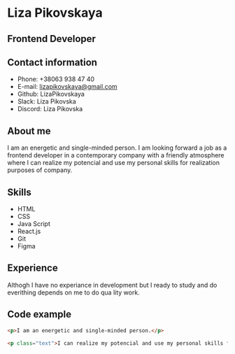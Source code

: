# Liza Pikovskaya

## Frontend Developer

## Contact information
* Phone: +38063 938 47 40
* E-mail: lizapikovskaya@gmail.com
* Github: LizaPikovskaya
* Slack: Liza Pikovska
* Discord: Liza Pikovska

## About me 
I am an energetic and single-minded person. I am looking forward a job as a frontend developer in a contemporary company with a friendly atmosphere where I can realize my potencial and use my personal skills for realization purposes of company. 

## Skills
* HTML
* CSS
* Java Script
* React.js
* Git
* Figma

## Experience
Althogh I have no experiance in development but I ready to study and do everithing depends on me to do qua
lity work.

## Code example
```html
<p>I am an energetic and single-minded person.</p>

<p class="text">I can realize my potencial and use my personal skills for realization purposes of company. </p>
```


